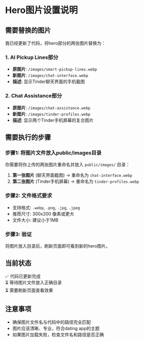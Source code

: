 # Hero图片设置说明

## 需要替换的图片

我已经更新了代码，将hero部分的两张图片替换为：

### 1. AI Pickup Lines部分
- **原图片**: `/images/smart-pickup-lines.webp`
- **新图片**: `/images/chat-interface.webp`
- **描述**: 显示Tinder聊天界面的手机截图

### 2. Chat Assistance部分  
- **原图片**: `/images/chat-assistance.webp`
- **新图片**: `/images/tinder-profiles.webp`
- **描述**: 显示两个Tinder手机屏幕的复合图片

## 需要执行的步骤

### 步骤1: 将图片文件放入public/images目录

你需要将你上传的两张图片重命名并放入 `public/images/` 目录：

1. **第一张图片** (聊天界面截图) → 重命名为 `chat-interface.webp`
2. **第二张图片** (Tinder手机屏幕) → 重命名为 `tinder-profiles.webp`

### 步骤2: 文件格式要求

- 支持格式: `.webp`, `.png`, `.jpg`, `.jpeg`
- 推荐尺寸: 300x200 像素或更大
- 文件大小: 建议小于1MB

### 步骤3: 验证

将图片放入目录后，刷新页面即可看到新的hero图片。

## 当前状态

✅ 代码已更新完成  
⏳ 等待图片文件放入正确目录  
⏳ 需要刷新页面查看效果  

## 注意事项

- 确保图片文件名与代码中的路径完全匹配
- 图片应该清晰、专业，符合dating app的主题
- 如果图片加载失败，检查文件名和路径是否正确
